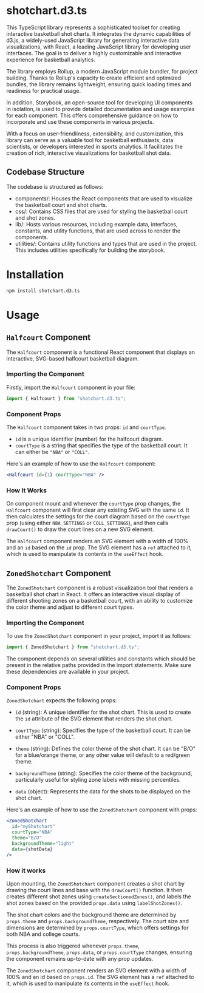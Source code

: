 # shotchart.d3.ts

This TypeScript library represents a sophisticated toolset for creating interactive basketball shot charts. It integrates the dynamic capabilities of d3.js, a widely-used JavaScript library for generating interactive data visualizations, with React, a leading JavaScript library for developing user interfaces. The goal is to deliver a highly customizable and interactive experience for basketball analytics.

The library employs Rollup, a modern JavaScript module bundler, for project building. Thanks to Rollup's capacity to create efficient and optimized bundles, the library remains lightweight, ensuring quick loading times and readiness for practical usage.

In addition, Storybook, an open-source tool for developing UI components in isolation, is used to provide detailed documentation and usage examples for each component. This offers comprehensive guidance on how to incorporate and use these components in various projects.

With a focus on user-friendliness, extensibility, and customization, this library can serve as a valuable tool for basketball enthusiasts, data scientists, or developers interested in sports analytics. It facilitates the creation of rich, interactive visualizations for basketball shot data.

## Codebase Structure

The codebase is structured as follows:

- components/: Houses the React components that are used to visualize the basketball court and shot charts.
- css/: Contains CSS files that are used for styling the basketball court and shot zones.
- lib/: Hosts various resources, including example data, interfaces, constants, and utility functions, that are used across to render the components.
- utilities/: Contains utility functions and types that are used in the project. This includes utilities specifically for building the storybook.

# Installation
```bash
npm install shotchart.d3.ts
```

# Usage

## `Halfcourt` Component

The `Halfcourt` component is a functional React component that displays an interactive, SVG-based halfcourt basketball diagram.

### Importing the Component

Firstly, import the `Halfcourt` component in your file:

```jsx
import { Halfcourt } from "shotchart.d3.ts";
```

### Component Props

The `Halfcourt` component takes in two props: `id` and `courtType`. 

- `id` is a unique identifier (number) for the halfcourt diagram. 
- `courtType` is a string that specifies the type of the basketball court. It can either be `"NBA"` or `"COLL"`.

Here's an example of how to use the `Halfcourt` component:

```jsx
<Halfcourt id={1} courtType="NBA" />
```

### How It Works

On component mount and whenever the `courtType` prop changes, the `Halfcourt` component will first clear any existing SVG with the same `id`. It then calculates the settings for the court diagram based on the `courtType` prop (using either `NBA_SETTINGS` or `COLL_SETTINGS`), and then calls `drawCourt()` to draw the court lines on a new SVG element. 

The `Halfcourt` component renders an SVG element with a width of 100% and an `id` based on the `id` prop. The SVG element has a `ref` attached to it, which is used to manipulate its contents in the `useEffect` hook.

## `ZonedShotchart` Component

The `ZonedShotchart` component is a robust visualization tool that renders a basketball shot chart in React. It offers an interactive visual display of different shooting zones on a basketball court, with an ability to customize the color theme and adjust to different court types. 

### Importing the Component

To use the `ZonedShotchart` component in your project, import it as follows:

```jsx
import { ZonedShotchart } from "shotchart.d3.ts";
```

The component depends on several utilities and constants which should be present in the relative paths provided in the import statements. Make sure these dependencies are available in your project.

### Component Props

`ZonedShotchart` expects the following props:

- `id` (string): A unique identifier for the shot chart. This is used to create the `id` attribute of the SVG element that renders the shot chart.

- `courtType` (string): Specifies the type of the basketball court. It can be either "NBA" or "COLL".

- `theme` (string): Defines the color theme of the shot chart. It can be "B/O" for a blue/orange theme, or any other value will default to a red/green theme.

- `backgroundTheme` (string): Specifies the color theme of the background, particularly useful for styling zone labels with missing percentiles.

- `data` (object): Represents the data for the shots to be displayed on the shot chart.

Here's an example of how to use the `ZonedShotchart` component with props:

```jsx
<ZonedShotchart
  id="myShotchart"
  courtType="NBA"
  theme="B/O"
  backgroundTheme="light"
  data={shotData}
/>
```

### How it works

Upon mounting, the `ZonedShotchart` component creates a shot chart by drawing the court lines and base with the `drawCourt()` function. It then creates different shot zones using `createSectionedZones()`, and labels the shot zones based on the provided `props.data` using `labelShotZones()`. 

The shot chart colors and the background theme are determined by `props.theme` and `props.backgroundTheme`, respectively. The court size and dimensions are determined by `props.courtType`, which offers settings for both NBA and college courts.

This process is also triggered whenever `props.theme`, `props.backgroundTheme`, `props.data`, or `props.courtType` changes, ensuring the component remains up-to-date with any prop updates.

The `ZonedShotchart` component renders an SVG element with a width of 100% and an id based on `props.id`. The SVG element has a `ref` attached to it, which is used to manipulate its contents in the `useEffect` hook.
